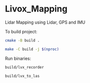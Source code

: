 # Livox_Mapping
Lidar Mapping using Lidar, GPS and IMU

To build project:

``` bash
cmake -B build .
```

``` bash
make -C build -j $(nproc)
```

Run binaries:

``` bash
build/lvx_recorder
```

``` bash
build/lvx_to_las
```
